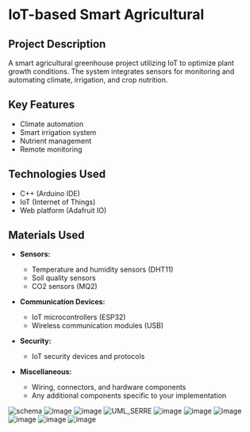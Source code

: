 # IoT-based Smart Agricultural 

## Project Description

A smart agricultural greenhouse project utilizing IoT to optimize plant growth conditions. The system integrates sensors for monitoring and automating climate, irrigation, and crop nutrition.

## Key Features

- Climate automation
- Smart irrigation system
- Nutrient management
- Remote monitoring

## Technologies Used

- C++ (Arduino IDE)
- IoT (Internet of Things)
- Web platform (Adafruit IO)

## Materials Used

- **Sensors:**
  - Temperature and humidity sensors (DHT11)
  - Soil quality sensors 
  - CO2 sensors (MQ2)

- **Communication Devices:**
  - IoT microcontrollers (ESP32)
  - Wireless communication modules (USB)

- **Security:**
  - IoT security devices and protocols

- **Miscellaneous:**
  - Wiring, connectors, and hardware components
  - Any additional components specific to your implementation

![schema](https://github.com/Nouerr/Plant_Monitoring_System/assets/121234666/36ca0b9b-1c95-465c-bcc5-d192131c2e3b)
![image](https://github.com/Nouerr/Plant_Monitoring_System/assets/121234666/0c5c32e3-873d-4712-b284-146d6985b556)
![image](https://github.com/Nouerr/Plant_Monitoring_System/assets/121234666/c0d419a1-f3b4-42c1-9ac9-c6608374b0ed)
![UML_SERRE](https://github.com/Nouerr/Plant_Monitoring_System/assets/121234666/fe680553-ef42-4d69-8dd9-fa33cb4e31dc)
![image](https://github.com/Nouerr/Plant_Monitoring_System/assets/121234666/a86576d6-2ef1-4ccc-bf97-434c579c232d)
![image](https://github.com/Nouerr/Plant_Monitoring_System/assets/121234666/847870a1-0758-4493-aeb8-1253ef262608)
![image](https://github.com/Nouerr/Plant_Monitoring_System/assets/121234666/2f448784-e934-48c2-99b4-b2d3ea5050cd)
![image](https://github.com/Nouerr/Plant_Monitoring_System/assets/121234666/8431f1b1-3f03-4a61-80e0-c775515f5aa7)
![image](https://github.com/Nouerr/Plant_Monitoring_System/assets/121234666/e26f7cc5-bcfc-4746-b62a-e92e4958bf9c)
![image](https://github.com/Nouerr/Plant_Monitoring_System/assets/121234666/2a537671-fce1-4f7e-b0f3-adbc7cb9fb12)




